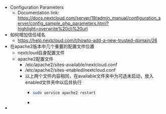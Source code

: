 - Configuration Parameters
	- Documentation link: https://docs.nextcloud.com/server/19/admin_manual/configuration_server/config_sample_php_parameters.html?highlight=overwrite%20cli%20url
- 如何增加信任域名
	- https://help.nextcloud.com/t/howto-add-a-new-trusted-domain/26
- 在apache2版本中几个重要的配置文件位置
	- nextcloud自身配置文件
	- apache2配置文件
		- /etc/apache2/sites-available/nextcloud.conf
		- /etc/apache2/sites-enabled/nextcloud.conf
		- 以上两个文件内容相同，在available文件夹中为可选未启动，放入enabled文件夹中以后并执行
			- ```bash
			  sudo service apache2 restart
			  ```
			-
-